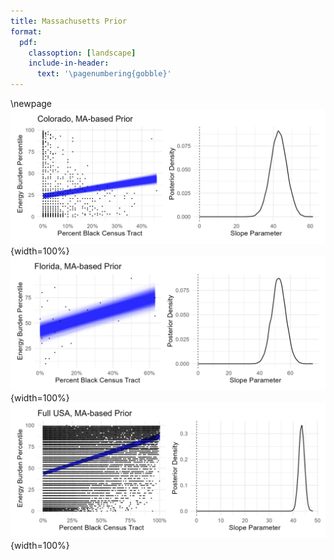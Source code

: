 ```yaml
---
title: Massachusetts Prior
format:
  pdf:
    classoption: [landscape]
    include-in-header:
      text: '\pagenumbering{gobble}'
---
```

\newpage
![](prep/CO_priorMA.png){width=100%}
![](prep/FL_priorMA.png){width=100%}
![](prep/USA_priorMA.png){width=100%}
